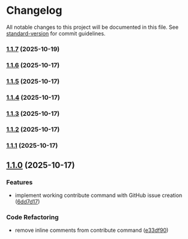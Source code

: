# Changelog

All notable changes to this project will be documented in this file. See [standard-version](https://github.com/conventional-changelog/standard-version) for commit guidelines.

### [1.1.7](https://github.com/codewizwit/human-in-the-loop/compare/v1.1.6...v1.1.7) (2025-10-19)

### [1.1.6](https://github.com/codewizwit/human-in-the-loop/compare/v1.1.5...v1.1.6) (2025-10-17)

### [1.1.5](https://github.com/codewizwit/human-in-the-loop/compare/v1.1.4...v1.1.5) (2025-10-17)

### [1.1.4](https://github.com/codewizwit/human-in-the-loop/compare/v1.1.3...v1.1.4) (2025-10-17)

### [1.1.3](https://github.com/codewizwit/human-in-the-loop/compare/v1.1.2...v1.1.3) (2025-10-17)

### [1.1.2](https://github.com/codewizwit/human-in-the-loop/compare/v1.1.1...v1.1.2) (2025-10-17)

### [1.1.1](https://github.com/codewizwit/human-in-the-loop/compare/v1.1.0...v1.1.1) (2025-10-17)

## [1.1.0](https://github.com/codewizwit/human-in-the-loop/compare/v1.0.10...v1.1.0) (2025-10-17)

### Features

- implement working contribute command with GitHub issue creation ([6dd7d17](https://github.com/codewizwit/human-in-the-loop/commit/6dd7d179f5a1503137b74caa6ffdab038ea87ae6))

### Code Refactoring

- remove inline comments from contribute command ([e33df90](https://github.com/codewizwit/human-in-the-loop/commit/e33df9058b4cead6708d6d3e88767f7d8cb97861))
